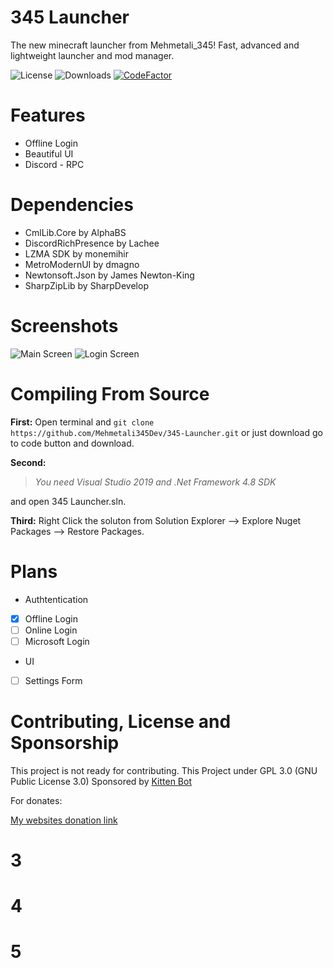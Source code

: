 # 345 Launcher
The new minecraft launcher from Mehmetali_345!
Fast, advanced and lightweight launcher and mod manager.

![License](https://img.shields.io/github/license/Mehmetali345Dev/345-Launcher?style=for-the-badge)
![Downloads](https://img.shields.io/github/downloads/Mehmetali345Dev/345-Launcher/total?style=for-the-badge)
[![CodeFactor](https://www.codefactor.io/repository/github/mehmetali345dev/345-launcher/badge)](https://www.codefactor.io/repository/github/mehmetali345dev/345-launcher)

# Features
 - Offline Login
 - Beautiful UI
 - Discord - RPC
 # Dependencies
 - CmlLib.Core by AlphaBS
 - DiscordRichPresence by Lachee
 - LZMA SDK by monemihir
 - MetroModernUI by dmagno
 - Newtonsoft.Json by James Newton-King
 - SharpZipLib by SharpDevelop
# Screenshots
![Main Screen](https://i.vgy.me/9fgh27.png)
![Login Screen](https://i.vgy.me/sEd3MN.png)
# Compiling From Source
**First:**
Open terminal and
`git clone https://github.com/Mehmetali345Dev/345-Launcher.git` or
just download go to code button and download.

**Second:**

> *You need Visual Studio 2019 and .Net Framework 4.8 SDK*

and open 345 Launcher.sln.

**Third:**
Right Click the soluton from Solution Explorer --> Explore Nuget Packages 
--> Restore Packages.
# Plans
 - Authtentication
 - [x] Offline Login
 - [ ] Online Login
 - [ ] Microsoft Login
 - UI
 - [ ] Settings Form
 # Contributing, License and Sponsorship
 This project is not ready for contributing.
 This Project under GPL 3.0 (GNU Public License 3.0)
Sponsored by [Kitten Bot](https://kittenbot.ml)

For donates:

[My websites donation link](https://mehmetali345.xyz/donate)

# 3
# 4
# 5

